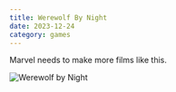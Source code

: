 ```yaml
---
title: Werewolf By Night
date: 2023-12-24
category: games
---
```


Marvel needs to make more films like this.

![Werewolf by Night](/images/werewolfbynight.png)
